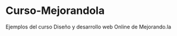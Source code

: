 Curso-Mejorandola
=================

Ejemplos del curso Diseño y desarrollo web Online de Mejorando.la
